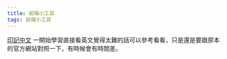 ```yaml
---
title: 前端小工具
tags: 前端小工具 
---
```

[印記中文](https://docschina.org/)
一開始學習直接看英文覺得太難的話可以參考看看，只是還是要跟原本的官方網站對照一下，有時候會有時間差。


